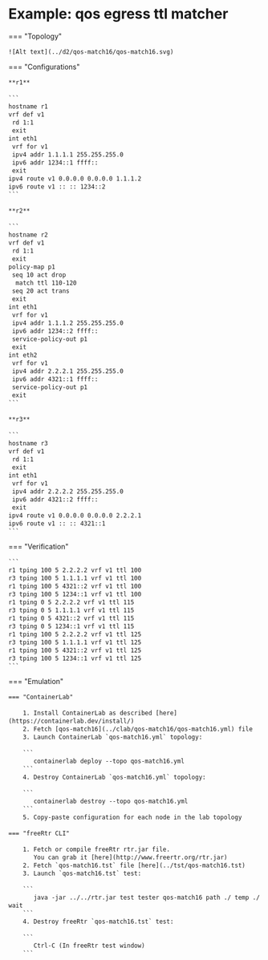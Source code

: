 # Example: qos egress ttl matcher

=== "Topology"

    ![Alt text](../d2/qos-match16/qos-match16.svg)

=== "Configurations"

    **r1**

    ```
    hostname r1
    vrf def v1
     rd 1:1
     exit
    int eth1
     vrf for v1
     ipv4 addr 1.1.1.1 255.255.255.0
     ipv6 addr 1234::1 ffff::
     exit
    ipv4 route v1 0.0.0.0 0.0.0.0 1.1.1.2
    ipv6 route v1 :: :: 1234::2
    ```

    **r2**

    ```
    hostname r2
    vrf def v1
     rd 1:1
     exit
    policy-map p1
     seq 10 act drop
      match ttl 110-120
     seq 20 act trans
     exit
    int eth1
     vrf for v1
     ipv4 addr 1.1.1.2 255.255.255.0
     ipv6 addr 1234::2 ffff::
     service-policy-out p1
     exit
    int eth2
     vrf for v1
     ipv4 addr 2.2.2.1 255.255.255.0
     ipv6 addr 4321::1 ffff::
     service-policy-out p1
     exit
    ```

    **r3**

    ```
    hostname r3
    vrf def v1
     rd 1:1
     exit
    int eth1
     vrf for v1
     ipv4 addr 2.2.2.2 255.255.255.0
     ipv6 addr 4321::2 ffff::
     exit
    ipv4 route v1 0.0.0.0 0.0.0.0 2.2.2.1
    ipv6 route v1 :: :: 4321::1
    ```

=== "Verification"

    ```
    r1 tping 100 5 2.2.2.2 vrf v1 ttl 100
    r3 tping 100 5 1.1.1.1 vrf v1 ttl 100
    r1 tping 100 5 4321::2 vrf v1 ttl 100
    r3 tping 100 5 1234::1 vrf v1 ttl 100
    r1 tping 0 5 2.2.2.2 vrf v1 ttl 115
    r3 tping 0 5 1.1.1.1 vrf v1 ttl 115
    r1 tping 0 5 4321::2 vrf v1 ttl 115
    r3 tping 0 5 1234::1 vrf v1 ttl 115
    r1 tping 100 5 2.2.2.2 vrf v1 ttl 125
    r3 tping 100 5 1.1.1.1 vrf v1 ttl 125
    r1 tping 100 5 4321::2 vrf v1 ttl 125
    r3 tping 100 5 1234::1 vrf v1 ttl 125
    ```

=== "Emulation"

    === "ContainerLab"

        1. Install ContainerLab as described [here](https://containerlab.dev/install/)  
        2. Fetch [qos-match16](../clab/qos-match16/qos-match16.yml) file  
        3. Launch ContainerLab `qos-match16.yml` topology:  

        ```
           containerlab deploy --topo qos-match16.yml  
        ```
        4. Destroy ContainerLab `qos-match16.yml` topology:  

        ```
           containerlab destroy --topo qos-match16.yml  
        ```
        5. Copy-paste configuration for each node in the lab topology

    === "freeRtr CLI"

        1. Fetch or compile freeRtr rtr.jar file.  
           You can grab it [here](http://www.freertr.org/rtr.jar)  
        2. Fetch `qos-match16.tst` file [here](../tst/qos-match16.tst)  
        3. Launch `qos-match16.tst` test:  

        ```
           java -jar ../../rtr.jar test tester qos-match16 path ./ temp ./ wait
        ```
        4. Destroy freeRtr `qos-match16.tst` test:  

        ```
           Ctrl-C (In freeRtr test window)
        ```

